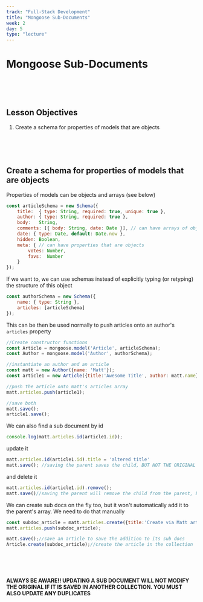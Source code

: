 ```yaml
---
track: "Full-Stack Development"
title: "Mongoose Sub-Documents"
week: 2
day: 5
type: "lecture"
---
```


# Mongoose Sub-Documents

<br>
<br>
<br>


## Lesson Objectives

1. Create a schema for properties of models that are objects


<br>
<br>
<br>


## Create a schema for properties of models that are objects

Properties of models can be objects and arrays (see below)

```javascript
const articleSchema = new Schema({
	title:  { type: String, required: true, unique: true },
	author: { type: String, required: true },
	body:   String,
	comments: [{ body: String, date: Date }], // can have arrays of objects with specific properties
	date: { type: Date, default: Date.now },
	hidden: Boolean,
	meta: { // can have properties that are objects
		votes: Number,
		favs:  Number
	}
});
```

If we want to, we can use schemas instead of explicitly typing (or retyping) the structure of this object

```javascript
const authorSchema = new Schema({
	name: { type: String },
	articles: [articleSchema]
});
```

This can be then be used normally to push articles onto an author's `articles` property

```javascript
//Create constructor functions
const Article = mongoose.model('Article', articleSchema);
const Author = mongoose.model('Author', authorSchema);

//instantiate an author and an article
const matt = new Author({name: 'Matt'});
const article1 = new Article({title:'Awesome Title', author: matt.name}); //Note that

//push the article onto matt's articles array
matt.articles.push(article1);

//save both
matt.save();
article1.save();
```

We can also find a sub document by id

```javascript
console.log(matt.articles.id(article1.id));
```

update it

```javascript
matt.articles.id(article1.id).title = 'altered title'
matt.save(); //saving the parent saves the child, BUT NOT THE ORIGINAL SAVED IN THE ARTICLES COLLECTION
```

and delete it

```javascript
matt.articles.id(article1.id).remove();
matt.save()//saving the parent will remove the child from the parent, BUT WILL NOT REMOVE THE ORIGINAL SAVED IN THE ARTICLES COLLECTION
```

We can create sub docs on the fly too, but it won't automatically add it to the parent's array.  We need to do that manually

```javascript
const subdoc_article = matt.articles.create({title:'Create via Matt article property', author:matt.name});
matt.articles.push(subdoc_article);

matt.save();//save an article to save the addition to its sub docs
Article.create(subdoc_article);//create the article in the collection
```


<br>
<br>
<br>


**ALWAYS BE AWARE!! UPDATING A SUB DOCUMENT WILL NOT MODIFY THE ORIGINAL IF IT IS SAVED IN ANOTHER COLLECTION. YOU MUST ALSO UPDATE ANY DUPLICATES**
